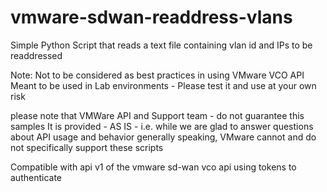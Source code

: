 # vmware-sdwan-readdress-vlans

Simple Python Script that reads a text file containing vlan id and IPs to be readdressed

Note: 
 Not to be considered as best practices in using VMware VCO API
 Meant to be used in Lab environments - Please test it and use at your own risk

 please note that VMWare API and Support team - do not guarantee this samples
 It is provided - AS IS - i.e. while we are glad to answer questions about API usage
 and behavior generally speaking, VMware cannot and do not specifically support these scripts

 Compatible with api v1 of the vmware sd-wan vco api
 using tokens to authenticate
